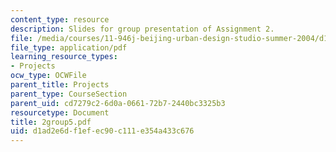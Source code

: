 ```yaml
---
content_type: resource
description: Slides for group presentation of Assignment 2.
file: /media/courses/11-946j-beijing-urban-design-studio-summer-2004/d1ad2e6df1efec90c111e354a433c676_2group5.pdf
file_type: application/pdf
learning_resource_types:
- Projects
ocw_type: OCWFile
parent_title: Projects
parent_type: CourseSection
parent_uid: cd7279c2-6d0a-0661-72b7-2440bc3325b3
resourcetype: Document
title: 2group5.pdf
uid: d1ad2e6d-f1ef-ec90-c111-e354a433c676
---
```

